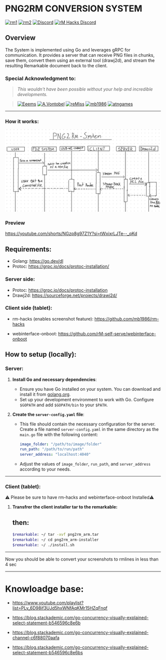 # PNG2RM CONVERSION SYSTEM

[![rm1](https://img.shields.io/badge/rM1-supported-green)](https://remarkable.com/store/remarkable)
[![rm2](https://img.shields.io/badge/rM2-supported-green)](https://remarkable.com/store/remarkable-2)
[![Discord](https://img.shields.io/discord/385916768696139794.svg?label=reMarkable&logo=discord&logoColor=ffffff&color=7389D8&labelColor=6A7EC2)](https://discord.gg/ATqQGfu)
[![rM Hacks Discord](https://img.shields.io/discord/1153374327123759104.svg?label=rM%20Hacks&logo=discord&logoColor=ffffff&color=ffb759&labelColor=d99c4c)](https://discord.gg/bgVXW2bchN)



## Overview
The System is implemented using Go and leverages gRPC for communication. It provides a server that can receive PNG files in chunks, save them, convert them using an external tool (drawj2d), and stream the resulting Remarkable document back to the client.

### Special Acknowledgment to:
>*This wouldn't have been possible without your help and incredible developments.*

> [<img src="https://github.com/Eeems.png" alt="Eeems" width="60"/>](https://github.com/Eeems)
> [<img src="https://a.fsdn.com/con/images/sandiego/icons/default-avatar.png" alt="A.Vontobel" width="60"/>](https://sourceforge.net/u/qwert2003/profile/)
> [<img src="https://github.com/rM-self-serve.png" alt="reMiss" width="60"/>](https://github.com/rM-self-serve)
> [<img src="https://github.com/mb1986.png" alt="mb1986" width="60"/>](https://github.com/mb1986)
> [<img src="https://github.com/atngames.png" alt="atngames" width="60"/>](https://github.com/atngames)

--- 

### How it works:

![alt text](doc/5af92af8-47d3-43cf-aa18-f74750ed8da5.jpeg)

### Preview

https://youtube.com/shorts/NGzp8g97Z1Y?si=tWxixrLJTe--_qKd

## Requirements:
- Golang: https://go.dev/dl
- Protoc: https://grpc.io/docs/protoc-installation/
### Server side:
- Protoc: https://grpc.io/docs/protoc-installation
- Drawj2d: https://sourceforge.net/projects/drawj2d/

### Client side (tablet):
- rm-hacks (enables screenshot feature): https://github.com/mb1986/rm-hacks

- webinterface-onboot: https://github.com/rM-self-serve/webinterface-onboot 


## How to setup (locally):
### Server:
1. **Install Go and necessary dependencies**:
   - Ensure you have Go installed on your system. You can download and install it from [golang.org](https://golang.org/).
   - Set up your development environment to work with Go. Configure `$GOPATH` and add `$GOPATH/bin` to your `$PATH`.

2. **Create the `server-config.yaml` file**:
   - This file should contain the necessary configuration for the server. Create a file named `server-config.yaml` in the same directory as the `main.go` file with the following content:

     ```yaml
     image_folder: "/path/to/image/folder"
     run_path: "/path/to/run/path"
     server_address: "localhost:4040"
     ```

   - Adjust the values of `image_folder`, `run_path`, and `server_address` according to your needs.


---

### Client (tablet):

⚠️ Please be sure to have rm-hacks and webinterface-onboot Installed⚠️


1. **Transfrer the client installer tar to the remarkable:**

   then:
   - 
   ```bash
   $remarkable: ~/ tar -xvf png2rm_arm.tar
   $remarkable: ~/ cd png2rm_arm-installer
   $remarkable: ~/ ./install.sh

   ```
---

Now you should be able to convert your screenshots to rmlines in less than 4 sec


---

# Knowloadge base:
 
- https://www.youtube.com/playlist?list=PLy_6D98if3UJd5hxWNfAqKMr15HZqFnqf

- https://blog.stackademic.com/go-concurrency-visually-explained-select-statement-b546596c8e6b

- https://blog.stackademic.com/go-concurrency-visually-explained-channel-c6f88070aafa

- https://blog.stackademic.com/go-concurrency-visually-explained-select-statement-b546596c8e6bs